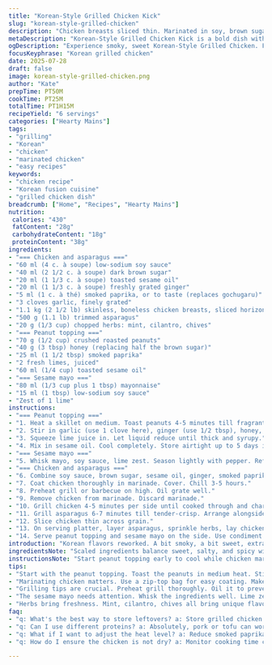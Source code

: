 ```yaml
---
title: "Korean-Style Grilled Chicken Kick"
slug: "korean-style-grilled-chicken"
description: "Chicken breasts sliced thin. Marinated in soy, brown sugar, toasted sesame, fresh ginger, chili flakes swapped with smoked paprika, and fresh garlic. Asparagus grilled crisp. Peanut topping smoky with honey replacing part of sugar. Sesame mayo spiced up with lime zest. Quick grill times adjusted. Steps shuffled for ease. Balance of savory, sweet, heat. Herby burst of mint and coriander. Marinate chilled 3-5 hours. Condiment reduced to syrupy honey-lime roast. Mayonnaise zesty with soy-kissed punch. Simple, bold, Asian-inspired main with textured sauce and fresh veggies."
metaDescription: "Korean-Style Grilled Chicken Kick is a bold dish with smoky, sweet notes. Fresh herbs and zesty sauces complete this vibrant meal."
ogDescription: "Experience smoky, sweet Korean-Style Grilled Chicken. Fresh herbs and zesty sauces enhance flavors for a fun, flavorful dish."
focusKeyphrase: "Korean grilled chicken"
date: 2025-07-28
draft: false
image: korean-style-grilled-chicken.png
author: "Kate"
prepTime: PT50M
cookTime: PT25M
totalTime: PT1H15M
recipeYield: "6 servings"
categories: ["Hearty Mains"]
tags:
- "grilling"
- "Korean"
- "chicken"
- "marinated chicken"
- "easy recipes"
keywords:
- "chicken recipe"
- "Korean fusion cuisine"
- "grilled chicken dish"
breadcrumb: ["Home", "Recipes", "Hearty Mains"]
nutrition: 
 calories: "430"
 fatContent: "28g"
 carbohydrateContent: "18g"
 proteinContent: "38g"
ingredients:
- "=== Chicken and asparagus ==="
- "60 ml (4 c. à soupe) low-sodium soy sauce"
- "40 ml (2 1/2 c. à soupe) dark brown sugar"
- "20 ml (1 1/3 c. à soupe) toasted sesame oil"
- "20 ml (1 1/3 c. à soupe) freshly grated ginger"
- "5 ml (1 c. à thé) smoked paprika, or to taste (replaces gochugaru)"
- "3 cloves garlic, finely grated"
- "1.1 kg (2 1/2 lb) skinless, boneless chicken breasts, sliced horizontally"
- "500 g (1.1 lb) trimmed asparagus"
- "20 g (1/3 cup) chopped herbs: mint, cilantro, chives"
- "=== Peanut topping ==="
- "70 g (1/2 cup) crushed roasted peanuts"
- "40 g (3 tbsp) honey (replacing half the brown sugar)"
- "25 ml (1 1/2 tbsp) smoked paprika"
- "2 fresh limes, juiced"
- "60 ml (1/4 cup) toasted sesame oil"
- "=== Sesame mayo ==="
- "80 ml (1/3 cup plus 1 tbsp) mayonnaise"
- "15 ml (1 tbsp) low-sodium soy sauce"
- "Zest of 1 lime"
instructions:
- "=== Peanut topping ==="
- "1. Heat a skillet on medium. Toast peanuts 4-5 minutes till fragrant with occasional stirring."
- "2. Stir in garlic (use 1 clove here), ginger (use 1/2 tbsp), honey, smoked paprika. Cook 2 min more, stirring constantly."
- "3. Squeeze lime juice in. Let liquid reduce until thick and syrupy."
- "4. Mix in sesame oil. Cool completely. Store airtight up to 5 days in fridge. Bring to room temp before serving."
- "=== Sesame mayo ==="
- "5. Whisk mayo, soy sauce, lime zest. Season lightly with pepper. Refrigerate till needed. Keeps 5 days in sealed container."
- "=== Chicken and asparagus ==="
- "6. Combine soy sauce, brown sugar, sesame oil, ginger, smoked paprika, garlic (2 cloves for marinade). Season lightly with salt and pepper."
- "7. Coat chicken thoroughly in marinade. Cover. Chill 3-5 hours."
- "8. Preheat grill or barbecue on high. Oil grate well."
- "9. Remove chicken from marinade. Discard marinade."
- "10. Grill chicken 4-5 minutes per side until cooked through and charred at edges. Rest on plate."
- "11. Grill asparagus 6-7 minutes till tender-crisp. Arrange alongside chicken."
- "12. Slice chicken thin across grain."
- "13. On serving platter, layer asparagus, sprinkle herbs, lay chicken over."
- "14. Serve peanut topping and sesame mayo on the side. Use condiment liberally."
introduction: "Korean flavors reworked. A bit smoky, a bit sweet, extra tang from lime. Chicken thinly sliced, marinated shorter time but still punched with garlic, ginger, soy. Smoked paprika swaps gochugaru for earthiness without missing heat. Peanut topping sweetened with honey, thickened to a sticky glaze. Fresh herbs scattered like confetti, sharp and herbaceous. Mayonnaise zested up, creamy with a citrus lift. Quick grill, asparagus charred just right, all piled casually for that handheld, finger-licking vibe. Simple steps, bold results. Not fussed, just done well."
ingredientsNote: "Scaled ingredients balance sweet, salty, and spicy with a smoky twist thanks to smoked paprika replacing traditional Korean chili powder. Brown sugar partially replaced by honey in peanut topping to deepen texture and flavor. Extra garlic and ginger added to peanut mix for punch. Lime zest in mayo adds brightness against the rich base. Herbs freshened up—mint and cilantro lively notes; chives for mild onion bite. Adjust dried chili amount according to heat tolerance or switch types completely as preferred. Use oil sparingly on grill for crisp grilling without sticking. Preparation done in advance simplifies last minute assembly and serving."
instructionsNote: "Start peanut topping early to cool while chicken marinates. Toasting nuts and spices releases oils, intensifying flavor. Reduce citrus and honey mix just enough to thicken—don't overdo or harden. Whisk mayo sauce fresh as a light cool balance to warm grilled meat. Marinade kept to 3-5 hours cuts on original time but keeps robust flavor infusion. Discard marinade to avoid cross-contamination. Grill chicken quickly on high; caramelization is key but watch timing for juiciness. Asparagus grilled longer than usual for bite and char contrast. Slice chicken before plating for neat presentation. Serve sauces on side to keep textures alive and let everyone dip how they want."
tips:
- "Start with the peanut topping. Toast the peanuts in medium heat. Stir them well. Smell the nuttiness as they brown. Add garlic and ginger to enhance. Don’t rush this part. Cook till fragrant. Mix honey in. Stir until it thickens slightly. This gives the topping a nice shiny coat."
- "Marinating chicken matters. Use a zip-top bag for easy coating. Make sure the marinade covers every inch. Seal it tight. This keeps flavors inside. Don't rush the chilling; 3-5 hours is ideal. Helps flavors deepen. Remember to discard marinade before grilling."
- "Grilling tips are crucial. Preheat grill thoroughly. Oil it to prevent sticking. High heat is necessary for quick cooking. Chicken needs 4-5 minutes per side for that char. Rest it for juicy meat. Asparagus should be tender but crisp - about 6-7 minutes."
- "The sesame mayo needs attention. Whisk the ingredients well. Lime zest adds brightness. This contrasts the richness of chicken nicely. Refrigerate to keep fresh. Serve it alongside. It cools down the meal's heat and balances the overall dish."
- "Herbs bring freshness. Mint, cilantro, chives all bring unique flavors - use them generously. They add aromatic qualities. Scatter them over the dish right before serving. It’s a quick and lovely visual appeal. Remember to adjust according to taste. Some prefer more herbs, others less."
faq:
- "q: What's the best way to store leftovers? a: Store grilled chicken in an airtight container. It keeps well in the fridge for 3-4 days. As for sauces, keep them separate. They last 5 days. Peanut topping thickens a bit, so reheat carefully."
- "q: Can I use different proteins? a: Absolutely, pork or tofu can work here. Just adjust cooking times. Each protein has different needs. Keep the marinade, flavors shine through anyway. But note how long you need to grill them."
- "q: What if I want to adjust the heat level? a: Reduce smoked paprika for mild. Consider less garlic too. You can increase honey slightly to offset. Or just add less chilies when cooking. Customize it based on your preferences."
- "q: How do I ensure the chicken is not dry? a: Monitor cooking time closely. Overcooked chicken dries out quickly. Pay attention to the internal temperature; 165°F is ideal. Grill in batches if needed to control heat if working with many pieces."

---
```

